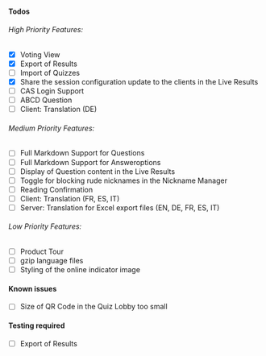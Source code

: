 #### Todos
###### High Priority Features:
- [x] Voting View
- [x] Export of Results
- [ ] Import of Quizzes
- [x] Share the session configuration update to the clients in the Live Results
- [ ] CAS Login Support
- [ ] ABCD Question
- [ ] Client: Translation (DE)

###### Medium Priority Features:
- [ ] Full Markdown Support for Questions
- [ ] Full Markdown Support for Answeroptions
- [ ] Display of Question content in the Live Results
- [ ] Toggle for blocking rude nicknames in the Nickname Manager
- [ ] Reading Confirmation
- [ ] Client: Translation (FR, ES, IT)
- [ ] Server: Translation for Excel export files (EN, DE, FR, ES, IT)

###### Low Priority Features:
- [ ] Product Tour
- [ ] gzip language files
- [ ] Styling of the online indicator image

#### Known issues
- [ ] Size of QR Code in the Quiz Lobby too small

#### Testing required
- [ ] Export of Results